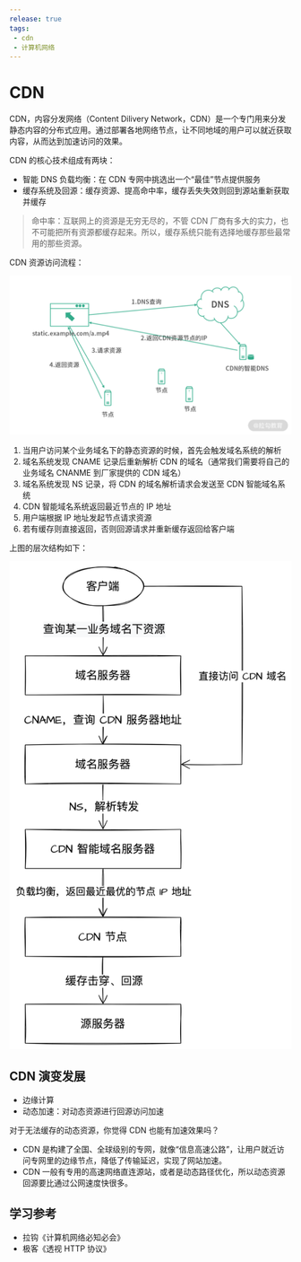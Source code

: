 ```yaml
---
release: true
tags:
 - cdn
 - 计算机网络
---
```


# CDN

CDN，内容分发网络（Content Dilivery Network，CDN）是一个专门用来分发静态内容的分布式应用。通过部署各地网络节点，让不同地域的用户可以就近获取内容，从而达到加速访问的效果。

CDN 的核心技术组成有两块：

- 智能 DNS 负载均衡：在 CDN 专网中挑选出一个“最佳”节点提供服务
- 缓存系统及回源：缓存资源、提高命中率，缓存丢失失效则回到源站重新获取并缓存

> 命中率：互联网上的资源是无穷无尽的，不管 CDN 厂商有多大的实力，也不可能把所有资源都缓存起来。所以，缓存系统只能有选择地缓存那些最常用的那些资源。

CDN 资源访问流程：

![图 4](./images/1660923963456.png)  

1. 当用户访问某个业务域名下的静态资源的时候，首先会触发域名系统的解析
2. 域名系统发现 CNAME 记录后重新解析 CDN 的域名（通常我们需要将自己的业务域名 CNANME 到厂家提供的 CDN 域名）
3. 域名系统发现 NS 记录，将 CDN 的域名解析请求会发送至 CDN 智能域名系统
4. CDN 智能域名系统返回最近节点的 IP 地址
5. 用户端根据 IP 地址发起节点请求资源
6. 若有缓存则直接返回，否则回源请求并重新缓存返回给客户端

上图的层次结构如下：

![图 5](./images/1661072291188.png)  

## CDN 演变发展

- 边缘计算
- 动态加速：对动态资源进行回源访问加速

对于无法缓存的动态资源，你觉得 CDN 也能有加速效果吗？

- CDN 是构建了全国、全球级别的专网，就像“信息高速公路”，让用户就近访问专网里的边缘节点，降低了传输延迟，实现了网站加速。
- CDN 一般有专用的高速网络直连源站，或者是动态路径优化，所以动态资源回源要比通过公网速度快很多。

## 学习参考

- 拉钩《计算机网络必知必会》
- 极客《透视 HTTP 协议》